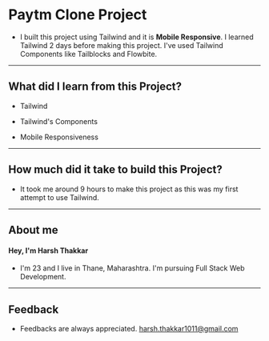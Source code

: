 # Paytm Clone Project

- I built this project using Tailwind and it is **Mobile Responsive**. I learned Tailwind 2 days before making this project. I've used Tailwind Components like Tailblocks and Flowbite.

---

## What did I learn from this Project?

- Tailwind

- Tailwind's Components

- Mobile Responsiveness

---

## How much did it take to build this Project?

- It took me around 9 hours to make this project as this was my first attempt to use Tailwind.

---

## **About me**

#### **Hey, I'm Harsh Thakkar**

- I'm 23 and I live in Thane, Maharashtra. I'm pursuing Full Stack Web Development.

---

## **Feedback**
- Feedbacks are always appreciated. harsh.thakkar1011@gmail.com